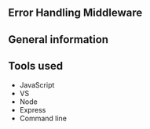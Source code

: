 ## Error Handling Middleware

## General information

## Tools used

+ JavaScript
+ VS
+ Node
+ Express
+ Command line
